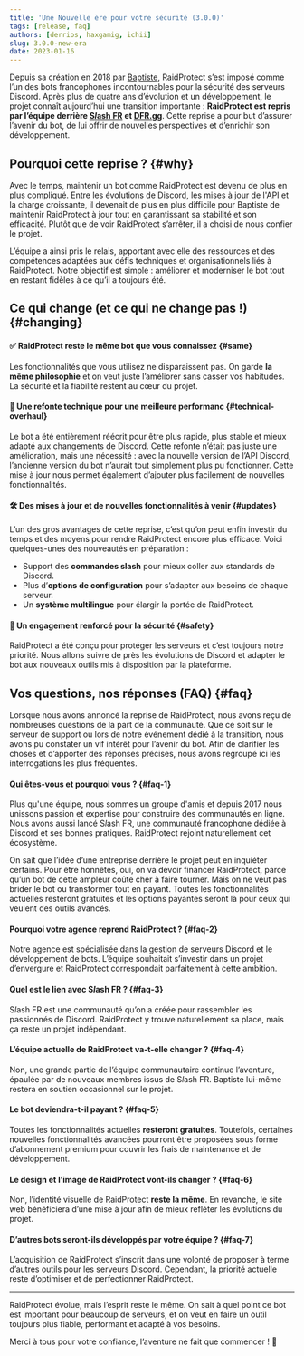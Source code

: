 ```yaml
---
title: 'Une Nouvelle ère pour votre sécurité (3.0.0)'
tags: [release, faq]
authors: [derrios, haxgamig, ichii]
slug: 3.0.0-new-era
date: 2023-01-16
---
```


Depuis sa création en 2018 par [Baptiste](https://baptiste.lol/), RaidProtect s’est imposé comme l’un des bots francophones incontournables pour la sécurité des serveurs Discord. Après plus de quatre ans d’évolution et un développement, le projet connaît aujourd’hui une transition importante : **RaidProtect est repris par l’équipe derrière [S*l*ash FR](https://slash.fr.community/) et [DFR.gg](https://dfr.gg/)**. Cette reprise a pour but d’assurer l’avenir du bot, de lui offrir de nouvelles perspectives et d’enrichir son développement.

<!--truncate-->

## Pourquoi cette reprise ? {#why}

Avec le temps, maintenir un bot comme RaidProtect est devenu de plus en plus compliqué. Entre les évolutions de Discord, les mises à jour de l'API et la charge croissante, il devenait de plus en plus difficile pour Baptiste de maintenir RaidProtect à jour tout en garantissant sa stabilité et son efficacité. Plutôt que de voir RaidProtect s’arrêter, il a choisi de nous confier le projet.

L’équipe a ainsi pris le relais, apportant avec elle des ressources et des compétences adaptées aux défis techniques et organisationnels liés à RaidProtect. Notre objectif est simple : améliorer et moderniser le bot tout en restant fidèles à ce qu’il a toujours été.

## Ce qui change (et ce qui ne change pas !) {#changing}

#### ✅ RaidProtect reste le même bot que vous connaissez {#same}
Les fonctionnalités que vous utilisez ne disparaissent pas. On garde **la même philosophie** et on veut juste l’améliorer sans casser vos habitudes. La sécurité et la fiabilité restent au cœur du projet.

#### 🔄 Une refonte technique pour une meilleure performanc {#technical-overhaul}
Le bot a été entièrement réécrit pour être plus rapide, plus stable et mieux adapté aux changements de Discord. Cette refonte n’était pas juste une amélioration, mais une nécessité : avec la nouvelle version de l’API Discord, l’ancienne version du bot n’aurait tout simplement plus pu fonctionner. Cette mise à jour nous permet également d’ajouter plus facilement de nouvelles fonctionnalités.

#### 🛠️ Des mises à jour et de nouvelles fonctionnalités à venir {#updates}
L’un des gros avantages de cette reprise, c’est qu’on peut enfin investir du temps et des moyens pour rendre RaidProtect encore plus efficace. Voici quelques-unes des nouveautés en préparation :
- Support des **commandes slash** pour mieux coller aux standards de Discord.
- Plus d’**options de configuration** pour s’adapter aux besoins de chaque serveur.
- Un **système multilingue** pour élargir la portée de RaidProtect.

#### 🔐 Un engagement renforcé pour la sécurité {#safety}
RaidProtect a été conçu pour protéger les serveurs et c’est toujours notre priorité. Nous allons suivre de près les évolutions de Discord et adapter le bot aux nouveaux outils mis à disposition par la plateforme.

## Vos questions, nos réponses (FAQ) {#faq}

Lorsque nous avons annoncé la reprise de RaidProtect, nous avons reçu de nombreuses questions de la part de la communauté. Que ce soit sur le serveur de support ou lors de notre événement dédié à la transition, nous avons pu constater un vif intérêt pour l’avenir du bot. Afin de clarifier les choses et d’apporter des réponses précises, nous avons regroupé ici les interrogations les plus fréquentes.

#### Qui êtes-vous et pourquoi vous ? {#faq-1}

Plus qu'une équipe, nous sommes un groupe d'amis et depuis 2017 nous unissons passion et expertise pour construire des communautés en ligne. Nous avons aussi lancé S*l*ash FR, une communauté francophone dédiée à Discord et ses bonnes pratiques. RaidProtect rejoint naturellement cet écosystème.

On sait que l’idée d’une entreprise derrière le projet peut en inquiéter certains. Pour être honnêtes, oui, on va devoir financer RaidProtect, parce qu’un bot de cette ampleur coûte cher à faire tourner. Mais on ne veut pas brider le bot ou transformer tout en payant. Toutes les fonctionnalités actuelles resteront gratuites et les options payantes seront là pour ceux qui veulent des outils avancés.

#### Pourquoi votre agence reprend RaidProtect ? {#faq-2}
Notre agence est spécialisée dans la gestion de serveurs Discord et le développement de bots. L’équipe souhaitait s’investir dans un projet d’envergure et RaidProtect correspondait parfaitement à cette ambition.

#### Quel est le lien avec S*l*ash FR ? {#faq-3}
S*l*ash FR est une communauté qu’on a créée pour rassembler les passionnés de Discord. RaidProtect y trouve naturellement sa place, mais ça reste un projet indépendant.

#### L’équipe actuelle de RaidProtect va-t-elle changer ? {#faq-4}
Non, une grande partie de l’équipe communautaire continue l’aventure, épaulée par de nouveaux membres issus de S*l*ash FR. Baptiste lui-même restera en soutien occasionnel sur le projet.

#### Le bot deviendra-t-il payant ? {#faq-5}
Toutes les fonctionnalités actuelles **resteront gratuites**. Toutefois, certaines nouvelles fonctionnalités avancées pourront être proposées sous forme d’abonnement premium pour couvrir les frais de maintenance et de développement.

#### Le design et l’image de RaidProtect vont-ils changer ? {#faq-6}
Non, l’identité visuelle de RaidProtect **reste la même**. En revanche, le site web bénéficiera d’une mise à jour afin de mieux refléter les évolutions du projet.

#### D’autres bots seront-ils développés par votre équipe ? {#faq-7}
L’acquisition de RaidProtect s’inscrit dans une volonté de proposer à terme d’autres outils pour les serveurs Discord. Cependant, la priorité actuelle reste d’optimiser et de perfectionner RaidProtect.

---

RaidProtect évolue, mais l’esprit reste le même. On sait à quel point ce bot est important pour beaucoup de serveurs, et on veut en faire un outil toujours plus fiable, performant et adapté à vos besoins.

Merci à tous pour votre confiance, l’aventure ne fait que commencer ! 🚀